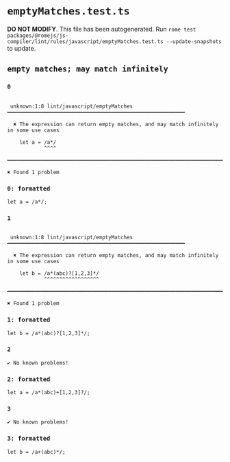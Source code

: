 # `emptyMatches.test.ts`

**DO NOT MODIFY**. This file has been autogenerated. Run `rome test packages/@romejs/js-compiler/lint/rules/javascript/emptyMatches.test.ts --update-snapshots` to update.

## `empty matches; may match infinitely`

### `0`

```

 unknown:1:8 lint/javascript/emptyMatches ━━━━━━━━━━━━━━━━━━━━━━━━━━━━━━━━━━━━━━━━━━━━━━━━━━━━━━━━━━

  ✖ The expression can return empty matches, and may match infinitely in some use cases

    let a = /a*/
            ^^^^

━━━━━━━━━━━━━━━━━━━━━━━━━━━━━━━━━━━━━━━━━━━━━━━━━━━━━━━━━━━━━━━━━━━━━━━━━━━━━━━━━━━━━━━━━━━━━━━━━━━━

✖ Found 1 problem

```

### `0: formatted`

```
let a = /a*/;

```

### `1`

```

 unknown:1:8 lint/javascript/emptyMatches ━━━━━━━━━━━━━━━━━━━━━━━━━━━━━━━━━━━━━━━━━━━━━━━━━━━━━━━━━━

  ✖ The expression can return empty matches, and may match infinitely in some use cases

    let b = /a*(abc)?[1,2,3]*/
            ^^^^^^^^^^^^^^^^^^

━━━━━━━━━━━━━━━━━━━━━━━━━━━━━━━━━━━━━━━━━━━━━━━━━━━━━━━━━━━━━━━━━━━━━━━━━━━━━━━━━━━━━━━━━━━━━━━━━━━━

✖ Found 1 problem

```

### `1: formatted`

```
let b = /a*(abc)?[1,2,3]*/;

```

### `2`

```
✔ No known problems!

```

### `2: formatted`

```
let a = /a*(abc)+[1,2,3]?/;

```

### `3`

```
✔ No known problems!

```

### `3: formatted`

```
let b = /a+(abc)*/;

```
